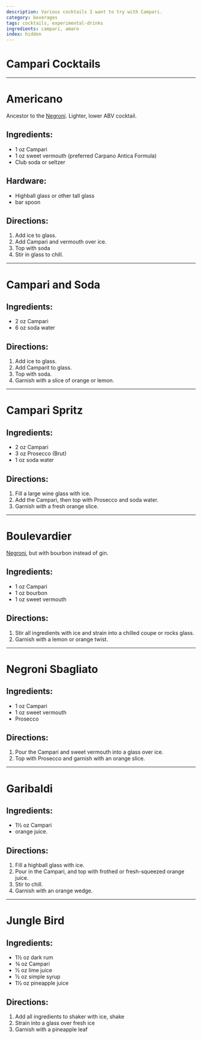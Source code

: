 ```yaml
---
description: Various cocktails I want to try with Campari. 
category: beverages
tags: cocktails, experimental-drinks
ingredients: campari, amaro
index: hidden
---
```


# Campari Cocktails

* * *

# Americano

Ancestor to the [Negroni](./Negroni.html). Lighter, lower ABV cocktail.

## Ingredients:

- 1 oz Campari
- 1 oz sweet vermouth (preferred Carpano Antica Formula)
- Club soda or seltzer

## Hardware:

- Highball glass or other tall glass
- bar spoon

## Directions:

1. Add ice to glass.
2. Add Campari and vermouth over ice.
3. Top with soda
4. Stir in glass to chill. 

* * *

# Campari and Soda

## Ingredients: 

- 2 oz Campari
- 6 oz soda water

## Directions:

1. Add ice to glass.
2. Add Camparit to glass. 
3. Top with soda.
4. Garnish with a slice of orange or lemon. 

* * *

# Campari Spritz

## Ingredients: 

- 2 oz Campari
- 3 oz Prosecco (Brut)
- 1 oz soda water

## Directions:

1. Fill a large wine glass with ice. 
2. Add the Campari, then top with Prosecco and soda water. 
3. Garnish with a fresh orange slice. 

* * *

# Boulevardier

[Negroni](./Negroni.html), but with bourbon instead of gin.

## Ingredients: 

- 1 oz Campari
- 1 oz bourbon
- 1 oz sweet vermouth

## Directions:

1. Stir all ingredients with ice and strain into a chilled coupe or rocks glass. 
2. Garnish with a lemon or orange twist. 

* * *

# Negroni Sbagliato

## Ingredients: 

- 1 oz Campari
- 1 oz sweet vermouth 
- Prosecco

## Directions:

1. Pour the Campari and sweet vermouth into a glass over ice. 
2. Top with Prosecco and garnish with an orange slice. 

* * *

# Garibaldi

## Ingredients: 

- 1½ oz Campari
- orange juice.

## Directions:

1. Fill a highball glass with ice. 
2. Pour in the Campari, and top with frothed or fresh-squeezed orange juice. 
3. Stir to chill.
4. Garnish with an orange wedge. 

* * *

# Jungle Bird

## Ingredients: 

- 1½ oz dark rum 
- ¾ oz Campari
- ½ oz lime juice
- ½ oz simple syrup
- 1½ oz pineapple juice

## Directions:

1. Add all ingredients to shaker with ice, shake
2. Strain into a glass over fresh ice
3. Garnish with a pineapple leaf
